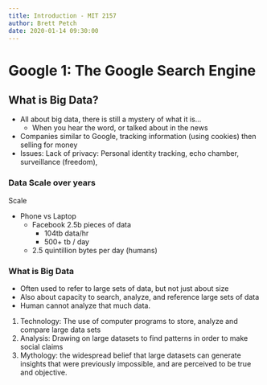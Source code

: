 ```yaml
---
title: Introduction - MIT 2157
author: Brett Petch
date: 2020-01-14 09:30:00
---
```

# Google 1: The Google Search Engine

## What is Big Data?
- All about big data, there is still a mystery of what it is...
    - When you hear the word, or talked about in the news
- Companies similar to Google, tracking information (using cookies) then selling for money
- Issues: Lack of privacy: Personal identity tracking, echo chamber, surveillance (freedom), 

### Data Scale over years
Scale
- Phone vs Laptop
    - Facebook 2.5b pieces of data
        - 104tb data/hr
        - 500+ tb / day
	- 2.5 quintillion bytes per day (humans)
### What is Big Data
- Often used to refer to large sets of data, but not just about size
- Also about capacity to search, analyze, and reference large sets of data
- Human cannot analyze that much data.


1. Technology: The use of computer programs to store, analyze and compare large data sets
2. Analysis: Drawing on large datasets to find patterns in order to make social claims
3. Mythology: the widespread belief that large datasets can generate insights that were previously impossible, and are perceived to be true and objective.

